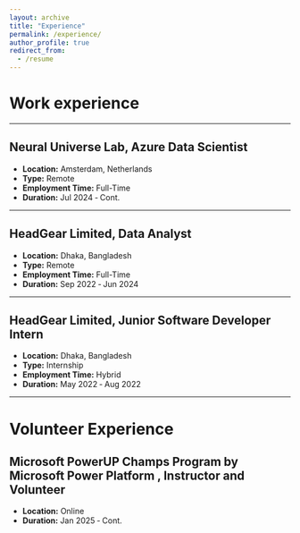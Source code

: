 ```yaml
---
layout: archive
title: "Experience"
permalink: /experience/
author_profile: true
redirect_from:
  - /resume
---
```

Work experience
======



---
## Neural Universe Lab, Azure Data Scientist 
- **Location:** Amsterdam, Netherlands
- **Type:** Remote
- **Employment Time:** Full-Time
- **Duration:** Jul 2024 ‑ Cont.

---
## HeadGear Limited, Data Analyst
- **Location:** Dhaka, Bangladesh
- **Type:** Remote
- **Employment Time:** Full-Time
- **Duration:** Sep 2022 ‑ Jun 2024

---
## HeadGear Limited, Junior Software Developer Intern
- **Location:** Dhaka, Bangladesh
- **Type:** Internship
- **Employment Time:** Hybrid
- **Duration:** May 2022 ‑ Aug 2022


---
# Volunteer Experience
## Microsoft PowerUP Champs Program by Microsoft Power Platform , Instructor and Volunteer
- **Location:** Online
- **Duration:** Jan 2025 ‑ Cont.
